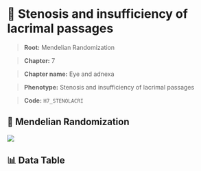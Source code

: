 # 🧪 Stenosis and insufficiency of lacrimal passages

> **Root:** Mendelian Randomization

> **Chapter:** 7  

> **Chapter name:** Eye and adnexa

> **Phenotype:** Stenosis and insufficiency of lacrimal passages  

> **Code:** `H7_STENOLACRI`

## 🧬 Mendelian Randomization  

<img src="/MR/Figures/Forward/H7_STENOLACRI.png"/>

## 📊 Data Table

<CsvTableMRF src="/public/MR/Data/Forward/H7_STENOLACRI.csv"/>
